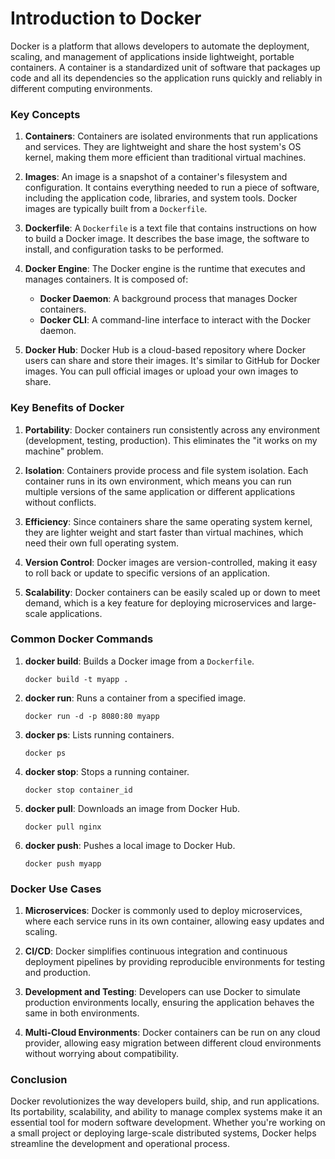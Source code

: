 # Introduction to Docker

Docker is a platform that allows developers to automate the deployment, scaling, and management of applications inside lightweight, portable containers. A container is a standardized unit of software that packages up code and all its dependencies so the application runs quickly and reliably in different computing environments.

### Key Concepts

1. **Containers**: Containers are isolated environments that run applications and services. They are lightweight and share the host system's OS kernel, making them more efficient than traditional virtual machines.

2. **Images**: An image is a snapshot of a container's filesystem and configuration. It contains everything needed to run a piece of software, including the application code, libraries, and system tools. Docker images are typically built from a `Dockerfile`.

3. **Dockerfile**: A `Dockerfile` is a text file that contains instructions on how to build a Docker image. It describes the base image, the software to install, and configuration tasks to be performed.

4. **Docker Engine**: The Docker engine is the runtime that executes and manages containers. It is composed of:
   - **Docker Daemon**: A background process that manages Docker containers.
   - **Docker CLI**: A command-line interface to interact with the Docker daemon.

5. **Docker Hub**: Docker Hub is a cloud-based repository where Docker users can share and store their images. It's similar to GitHub for Docker images. You can pull official images or upload your own images to share.

### Key Benefits of Docker

1. **Portability**: Docker containers run consistently across any environment (development, testing, production). This eliminates the "it works on my machine" problem.

2. **Isolation**: Containers provide process and file system isolation. Each container runs in its own environment, which means you can run multiple versions of the same application or different applications without conflicts.

3. **Efficiency**: Since containers share the same operating system kernel, they are lighter weight and start faster than virtual machines, which need their own full operating system.

4. **Version Control**: Docker images are version-controlled, making it easy to roll back or update to specific versions of an application.

5. **Scalability**: Docker containers can be easily scaled up or down to meet demand, which is a key feature for deploying microservices and large-scale applications.

### Common Docker Commands

1. **docker build**: Builds a Docker image from a `Dockerfile`.
   ```
   docker build -t myapp .
   ```

2. **docker run**: Runs a container from a specified image.
   ```
   docker run -d -p 8080:80 myapp
   ```

3. **docker ps**: Lists running containers.
   ```
   docker ps
   ```

4. **docker stop**: Stops a running container.
   ```
   docker stop container_id
   ```

5. **docker pull**: Downloads an image from Docker Hub.
   ```
   docker pull nginx
   ```

6. **docker push**: Pushes a local image to Docker Hub.
   ```
   docker push myapp
   ```

### Docker Use Cases

1. **Microservices**: Docker is commonly used to deploy microservices, where each service runs in its own container, allowing easy updates and scaling.

2. **CI/CD**: Docker simplifies continuous integration and continuous deployment pipelines by providing reproducible environments for testing and production.

3. **Development and Testing**: Developers can use Docker to simulate production environments locally, ensuring the application behaves the same in both environments.

4. **Multi-Cloud Environments**: Docker containers can be run on any cloud provider, allowing easy migration between different cloud environments without worrying about compatibility.

### Conclusion

Docker revolutionizes the way developers build, ship, and run applications. Its portability, scalability, and ability to manage complex systems make it an essential tool for modern software development. Whether you're working on a small project or deploying large-scale distributed systems, Docker helps streamline the development and operational process.
